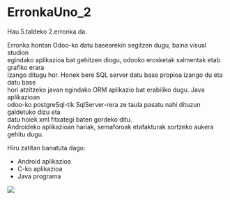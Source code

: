 # ErronkaUno_2

Hau 5.taldeko 2.erronka da.
<p>Erronka hontan Odoo-ko datu basearekin segitzen dugu, baina visual studion<br>
egindako aplikazioa bat gehitzen diogu, odooko erosketak salmentak etab grafiko erara<br>
izango ditugu hor. Honek bere SQL server datu base propioa izango du eta datu base<br>
hori atzitzeko javan egindako ORM aplikazio bat erabiliko dugu. Java aplikazioan<br>
odoo-ko postgreSql-tik SqlServer-rera ze taula pasatu nahi dituzun galdetuko dizu eta<br>
datu hoiek xml fitxategi baten gordeko ditu.<br>
Androideko aplikazioan hariak, semaforoak etafakturak sortzeko aukera gehitu dugu.
</p>

Hiru zatitan banatuta dago:
<ul>
<li>Android aplikazioa</li>
<li>C-ko aplikazioa</li>
<li>Java programa</li>
</ul>
<img src="https://user-images.githubusercontent.com/55279037/142628355-f6a40b85-3fcd-479d-accf-d701dcf68b80.png"/>
